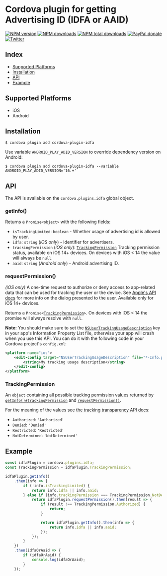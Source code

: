 # Cordova plugin for getting Advertising ID (IDFA or AAID)

[![NPM version][npm-version]][npm-url] [![NPM downloads][npm-downloads]][npm-url] [![NPM total downloads][npm-total-downloads]][npm-url] [![PayPal donate](https://img.shields.io/badge/paypal-donate-ff69b4?logo=paypal)][donate-url] [![Twitter][twitter-follow]][twitter-url]

## Index

<!-- MarkdownTOC levels="2" autolink="true" -->

- [Supported Platforms](#supported-platforms)
- [Installation](#installation)
- [API](#api)
- [Example](#example)

<!-- /MarkdownTOC -->

## Supported Platforms

- iOS
- Android

## Installation

    $ cordova plugin add cordova-plugin-idfa

Use variable `ANDROID_PLAY_ADID_VERSION` to override dependency version on Android:

    $ cordova plugin add cordova-plugin-idfa --variable ANDROID_PLAY_ADID_VERSION='16.+'

## API

The API is available on the `cordova.plugins.idfa` global object.

### getInfo()

Returns a `Promise<object>` with the following fields:

- `isTrackingLimited`: `boolean` - Whether usage of advertising id is allowed by user.
- `idfa`: `string` (_iOS only_) - Identifier for advertisers.
- `trackingPermission` (_iOS only_): [`TrackingPermission`](#trackingpermission)
   Tracking permission status, available on iOS 14+ devices. On devices with iOS < 14 the value will
   always be `null`.
- `aaid`: `string` (_Android only_) - Android advertising ID.

### requestPermission()

_(iOS only)_ A one-time request to authorize or deny access to app-related data that can be used for
tracking the user or the device. See [Apple's API docs][requesttrackingauthorization-api-url]
for more info on the dialog presented to the user. Available only for iOS 14+ devices.

Returns a `Promise<`[`TrackingPermission`](#trackingpermission)`>`. On devices
with iOS < 14 the promise will always resolve with `null`.

**Note:** You should make sure to set the
[`NSUserTrackingUsageDescription`][nsusertrackingusagedescription-api-url] key in your app's
Information Property List file, otherwise your app will crash when you use this API.
You can do it with the following code in your Cordova project's `config.xml`:
```xml
<platform name="ios">
    <edit-config target="NSUserTrackingUsageDescription" file="*-Info.plist" mode="merge">
        <string>My tracking usage description</string>
    </edit-config>
</platform>
```

### TrackingPermission

An `object` containing all possible tracking permission values returned by [`getInfo()#trackingPermission`](#getinfo)
and [`requestPermission()`](#requestPermission).

For the meaning of the values see [the tracking transparency API docs][authorizationstatus-api-url]:

- `Authorized`: `'Authorized'`
- `Denied`: `'Denied'`
- `Restricted`: `'Restricted'`
- `NotDetermined`: `'NotDetermined'`

## Example

```js
const idfaPlugin = cordova.plugins.idfa;
const TrackingPermission = idfaPlugin.TrackingPermission;

idfaPlugin.getInfo()
    .then(info => {
        if (!info.isTrackingLimited) {
            return info.idfa || info.aaid;
        } else if (info.trackingPermission === TrackingPermission.NotDetermined) {
            return idfaPlugin.requestPermission().then(result => {
                if (result !== TrackingPermission.Authorized) {
                    return;
                }

                return idfaPlugin.getInfo().then(info => {
                    return info.idfa || info.aaid;
                });
            });
        }
    })
    .then(idfaOrAaid => {
        if (idfaOrAaid) {
            console.log(idfaOrAaid);
        }
    });
```

[npm-url]: https://www.npmjs.com/package/cordova-plugin-idfa
[npm-version]: https://img.shields.io/npm/v/cordova-plugin-idfa.svg
[npm-downloads]: https://img.shields.io/npm/dm/cordova-plugin-idfa.svg
[npm-total-downloads]: https://img.shields.io/npm/dt/cordova-plugin-idfa.svg?label=total+downloads
[twitter-url]: https://twitter.com/chemerisuk
[twitter-follow]: https://img.shields.io/twitter/follow/chemerisuk.svg?style=social&label=Follow%20me
[donate-url]: https://www.paypal.com/cgi-bin/webscr?cmd=_s-xclick&hosted_button_id=E62XVSR3XUGDE&source=url
[authorizationstatus-api-url]: https://developer.apple.com/documentation/apptrackingtransparency/attrackingmanagerauthorizationstatus
[requesttrackingauthorization-api-url]: https://developer.apple.com/documentation/apptrackingtransparency/attrackingmanager/3547037-requesttrackingauthorization
[nsusertrackingusagedescription-api-url]: https://developer.apple.com/documentation/bundleresources/information_property_list/nsusertrackingusagedescription
